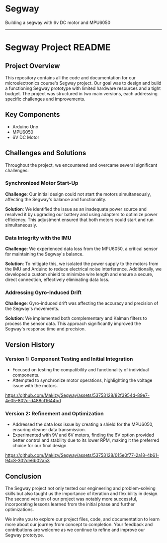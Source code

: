 # Segway
Building a segway with 6v DC motor and MPU6050 


---

# Segway Project README

## Project Overview

This repository contains all the code and documentation for our microelectronics course's Segway project. Our goal was to design and build a functioning Segway prototype with limited hardware resources and a tight budget. The project was structured in two main versions, each addressing specific challenges and improvements.

## Key Components

- Arduino Uno
- MPU6050 
- 6V DC Motor

## Challenges and Solutions

Throughout the project, we encountered and overcame several significant challenges:

### Synchronized Motor Start-Up

**Challenge**: Our initial design could not start the motors simultaneously, affecting the Segway's balance and functionality.

**Solution**: We identified the issue as an inadequate power source and resolved it by upgrading our battery and using adapters to optimize power efficiency. This adjustment ensured that both motors could start and run simultaneously.

### Data Integrity with the IMU

**Challenge**: We experienced data loss from the MPU6050, a critical sensor for maintaining the Segway's balance.

**Solution**: To mitigate this, we isolated the power supply to the motors from the IMU and Arduino to reduce electrical noise interference. Additionally, we developed a custom shield to minimize wire length and ensure a secure, direct connection, effectively eliminating data loss.

### Addressing Gyro-Induced Drift

**Challenge**: Gyro-induced drift was affecting the accuracy and precision of the Segway's movements.

**Solution**: We implemented both complementary and Kalman filters to process the sensor data. This approach significantly improved the Segway's response time and precision.

## Version History

### Version 1: Component Testing and Initial Integration

- Focused on testing the compatibility and functionality of individual components.
- Attempted to synchronize motor operations, highlighting the voltage issue with the motors.



https://github.com/Makizy/Segway/assets/53753128/82f3954d-89e7-4e05-802c-d488cf1644bd


### Version 2: Refinement and Optimization

- Addressed the data loss issue by creating a shield for the MPU6050, ensuring cleaner data transmission.
- Experimented with 9V and 6V motors, finding the 6V option provided better control and stability due to its lower RPM, making it the preferred choice for our final design.



https://github.com/Makizy/Segway/assets/53753128/015e0f77-2a18-4b61-94c8-302de6b02a53



## Conclusion

The Segway project not only tested our engineering and problem-solving skills but also taught us the importance of iteration and flexibility in design. The second version of our project was notably more successful, incorporating lessons learned from the initial phase and further optimizations.

We invite you to explore our project files, code, and documentation to learn more about our journey from concept to completion. Your feedback and contributions are welcome as we continue to refine and improve our Segway prototype.


